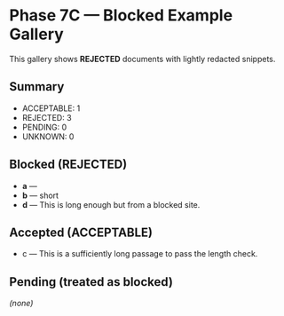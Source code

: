 # Phase 7C — Blocked Example Gallery
This gallery shows **REJECTED** documents with lightly redacted snippets.
## Summary
- ACCEPTABLE: 1
- REJECTED: 3
- PENDING: 0
- UNKNOWN: 0

## Blocked (REJECTED)
- **a** — 
- **b** — short
- **d** — This is long enough but from a blocked site.

## Accepted (ACCEPTABLE)
- c — This is a sufficiently long passage to pass the length check.

## Pending (treated as blocked)
_(none)_
